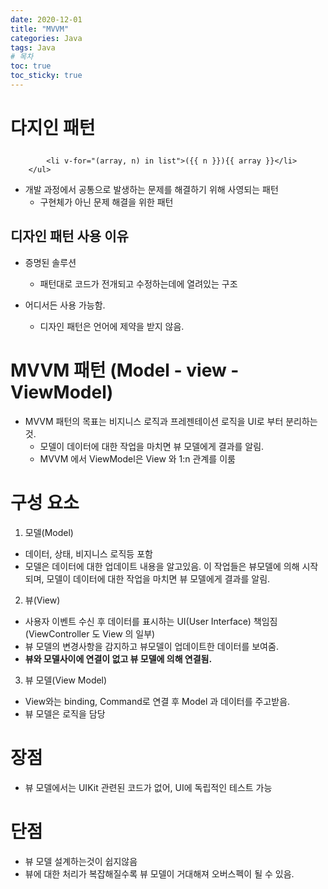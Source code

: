 ```yaml
---
date: 2020-12-01
title: "MVVM"
categories: Java
tags: Java
# 목차
toc: true  
toc_sticky: true 
---
```



# 다지인 패턴        <ul>
            <li v-for="(array, n) in list">({{ n }}){{ array }}</li>
        </ul>
- 개발 과정에서 공통으로 발생하는 문제를 해결하기 위해 사영되는 패턴
  - 구현체가 아닌 문제 해결을 위한 패턴

## 디자인 패턴 사용 이유
- 증명된 솔루션
  - 패턴대로 코드가 전개되고 수정하는데에 열려있는 구조

- 어디서든 사용 가능함.
  - 디자인 패턴은 언어에 제약을 받지 않음. 

# MVVM 패턴 (Model - view - ViewModel)
- MVVM 패턴의 목표는 비지니스 로직과 프레젠테이션 로직을 UI로 부터 분리하는것.
  - 모델이 데이터에 대한 작업을 마치면 뷰 모델에게 결과를 알림.
  - MVVM 에서 ViewModel은 View 와 1:n 관계를 이룸


# 구성 요소
1. 모델(Model)
  - 데이터, 상태, 비지니스 로직등 포함
  - 모델은 데이터에 대한 업데이트 내용을 알고있음. 이 작업들은 뷰모델에 의해 시작되며, 모델이 데이터에 대한 작업을 마치면 뷰 모델에게 결과를 알림.

2. 뷰(View)
  - 사용자 이벤트 수신 후 데이터를 표시하는 UI(User Interface) 책임짐(ViewController 도 View 의 일부)
  - 뷰 모델의 변경사항을 감지하고 뷰모델이 업데이트한 데이터를 보여줌.
  - **뷰와 모델사이에 연결이 없고 뷰 모델에 의해 연결됨.**


3. 뷰 모델(View Model)
  - View와는 binding, Command로 연결 후 Model 과 데이터를 주고받음.
  - 뷰 모델은 로직을 담당

# 장점
- 뷰 모델에서는 UIKit 관련된 코드가 없어, UI에 독립적인 테스트 가능


# 단점
- 뷰 모델 설계하는것이 쉽지않음
- 뷰에 대한 처리가 복잡해질수록 뷰 모델이 거대해져 오버스펙이 될 수 있음.